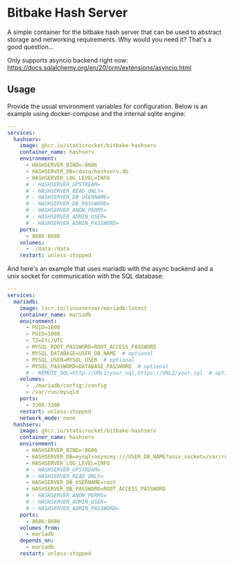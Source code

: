 # Bitbake Hash Server

A simple container for the bitbake hash server that can be used to abstract
storage and networking requirements. Why would you need it? That's a good
question...

Only supports asyncio backend right now:
https://docs.sqlalchemy.org/en/20/orm/extensions/asyncio.html

## Usage

Provide the usual environment variables for configuration. Below is an example
using docker-compose and the internal sqlite engine:

```yml
---
services:
  hashserv:
    image: ghcr.io/staticrocket/bitbake-hashserv
    container_name: hashserv
    environment:
      - HASHSERVER_BIND=:8686
      - HASHSERVER_DB=/data/hashserv.db
      - HASHSERVER_LOG_LEVEL=INFO
      # - HASHSERVER_UPSTREAM=
      # - HASHSERVER_READ_ONLY=
      # - HASHSERVER_DB_USERNAME=
      # - HASHSERVER_DB_PASSWORD=
      # - HASHSERVER_ANON_PERMS=
      # - HASHSERVER_ADMIN_USER=
      # - HASHSERVER_ADMIN_PASSWORD=
    ports:
      - 8686:8686
    volumes:
      - ./data:/data
    restart: unless-stopped
```

And here's an example that uses mariadb with the async backend and a unix socket
for communication with the SQL database:

```yml
---
services:
  mariadb:
    image: lscr.io/linuxserver/mariadb:latest
    container_name: mariadb
    environment:
      - PUID=1000
      - PGID=1000
      - TZ=Etc/UTC
      - MYSQL_ROOT_PASSWORD=ROOT_ACCESS_PASSWORD
      - MYSQL_DATABASE=USER_DB_NAME  # optional
      - MYSQL_USER=MYSQL_USER  # optional
      - MYSQL_PASSWORD=DATABASE_PASSWORD  # optional
      # - REMOTE_SQL=http://URL1/your.sql,https://URL2/your.sql  # optional
    volumes:
      - ./mariadb/config:/config
      - /var/run/mysqld
    ports:
      - 3306:3306
    restart: unless-stopped
    network_mode: none
  hashserv:
    image: ghcr.io/staticrocket/bitbake-hashserv
    container_name: hashserv
    environment:
      - HASHSERVER_BIND=:8686
      - HASHSERVER_DB=mysql+asyncmy:///USER_DB_NAME?unix_socket=/var/run/mysqld/mysqld.sock
      - HASHSERVER_LOG_LEVEL=INFO
      # - HASHSERVER_UPSTREAM=
      # - HASHSERVER_READ_ONLY=
      - HASHSERVER_DB_USERNAME=root
      - HASHSERVER_DB_PASSWORD=ROOT_ACCESS_PASSWORD
      # - HASHSERVER_ANON_PERMS=
      # - HASHSERVER_ADMIN_USER=
      # - HASHSERVER_ADMIN_PASSWORD=
    ports:
      - 8686:8686
    volumes_from:
      - mariadb
    depends_on:
      - mariadb
    restart: unless-stopped
```

